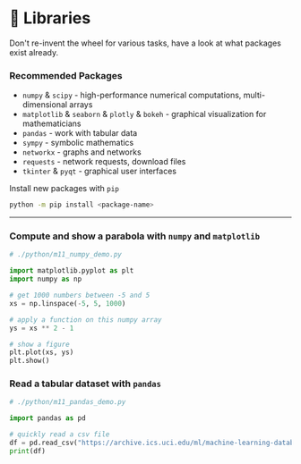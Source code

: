 <!-- .slide: id="libraries" -->

# 🐍 Libraries
<!-- .element: class="headline" -->

Don't re-invent the wheel for various tasks, have a look at what packages exist already.

### Recommended Packages

- `numpy` & `scipy` - high-performance numerical computations, multi-dimensional arrays
- `matplotlib` & `seaborn` & `plotly` & `bokeh` - graphical visualization for mathematicians
- `pandas` - work with tabular data
- `sympy` - symbolic mathematics
- `networkx` - graphs and networks
- `requests` - network requests, download files
- `tkinter` & `pyqt` - graphical user interfaces

Install new packages with `pip`

```sh
python -m pip install <package-name>
```

---

### Compute and show a parabola with `numpy` and `matplotlib`

```py
# ./python/m11_numpy_demo.py

import matplotlib.pyplot as plt
import numpy as np

# get 1000 numbers between -5 and 5
xs = np.linspace(-5, 5, 1000)

# apply a function on this numpy array
ys = xs ** 2 - 1

# show a figure
plt.plot(xs, ys)
plt.show()

```

### Read a tabular dataset with `pandas`

```py
# ./python/m11_pandas_demo.py

import pandas as pd

# quickly read a csv file
df = pd.read_csv("https://archive.ics.uci.edu/ml/machine-learning-databases/iris/iris.data")
print(df)

```
